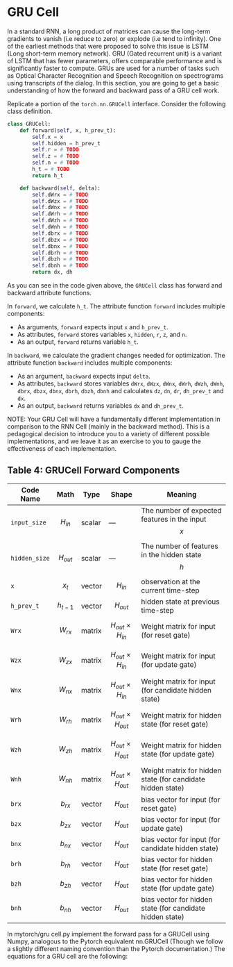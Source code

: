 # GRU Cell

In a standard RNN, a long product of matrices can cause the long-term gradients to vanish (i.e reduce to zero) or explode (i.e tend to infinity). One of the earliest methods that were proposed to solve this issue is LSTM (Long short-term memory network). GRU (Gated recurrent unit) is a variant of LSTM that has fewer parameters, offers comparable performance and is significantly faster to compute. GRUs are used for a number of tasks such as Optical Character Recognition and Speech Recognition on spectrograms using transcripts of the dialog. In this section, you are going to get a basic understanding of how the forward and backward pass of a GRU cell work.

Replicate a portion of the `torch.nn.GRUCell` interface. Consider the following class definition.

```python
class GRUCell:
    def forward(self, x, h_prev_t):
        self.x = x
        self.hidden = h_prev_t
        self.r = # TODO
        self.z = # TODO
        self.n = # TODO
        h_t = # TODO
        return h_t

    def backward(self, delta):
        self.dWrx = # TODO
        self.dWzx = # TODO
        self.dWnx = # TODO
        self.dWrh = # TODO
        self.dWzh = # TODO
        self.dWnh = # TODO
        self.dbrx = # TODO
        self.dbzx = # TODO
        self.dbnx = # TODO
        self.dbrh = # TODO
        self.dbzh = # TODO
        self.dbnh = # TODO
        return dx, dh
```

As you can see in the code given above, the `GRUCell` class has forward and backward attribute functions.

In `forward`, we calculate `h_t`. The attribute function `forward` includes multiple components:
- As arguments, `forward` expects input `x` and `h_prev_t`.
- As attributes, `forward` stores variables `x`, `hidden`, `r`, `z`, and `n`.
- As an output, `forward` returns variable `h_t`.

In `backward`, we calculate the gradient changes needed for optimization. The attribute function `backward` includes multiple components:
- As an argument, `backward` expects input `delta`.
- As attributes, `backward` stores variables `dWrx`, `dWzx`, `dWnx`, `dWrh`, `dWzh`, `dWnh`, `dbrx`, `dbzx`, `dbnx`, `dbrh`, `dbzh`, `dbnh` and calculates `dz`, `dn`, `dr`, `dh_prev_t` and `dx`.
- As an output, `backward` returns variables `dx` and `dh_prev_t`.

NOTE: Your GRU Cell will have a fundamentally different implementation in comparison to the RNN Cell (mainly in the backward method). This is a pedagogical decision to introduce you to a variety of different possible implementations, and we leave it as an exercise to you to gauge the effectiveness of each implementation.

## Table 4: GRUCell Forward Components

| Code Name | Math | Type | Shape | Meaning |
|-----------|------|------|-------|---------|
| `input_size` | $$H_{in}$$ | scalar | — | The number of expected features in the input $$x$$ |
| `hidden_size` | $$H_{out}$$ | scalar | — | The number of features in the hidden state $$h$$ |
| `x` | $$x_t$$ | vector | $$H_{in}$$ | observation at the current time-step |
| `h_prev_t` | $$h_{t-1}$$ | vector | $$H_{out}$$ | hidden state at previous time-step |
| `Wrx` | $$W_{rx}$$ | matrix | $$H_{out} \times H_{in}$$ | Weight matrix for input (for reset gate) |
| `Wzx` | $$W_{zx}$$ | matrix | $$H_{out} \times H_{in}$$ | Weight matrix for input (for update gate) |
| `Wnx` | $$W_{nx}$$ | matrix | $$H_{out} \times H_{in}$$ | Weight matrix for input (for candidate hidden state) |
| `Wrh` | $$W_{rh}$$ | matrix | $$H_{out} \times H_{out}$$ | Weight matrix for hidden state (for reset gate) |
| `Wzh` | $$W_{zh}$$ | matrix | $$H_{out} \times H_{out}$$ | Weight matrix for hidden state (for update gate) |
| `Wnh` | $$W_{nh}$$ | matrix | $$H_{out} \times H_{out}$$ | Weight matrix for hidden state (for candidate hidden state) |
| `brx` | $$b_{rx}$$ | vector | $$H_{out}$$ | bias vector for input (for reset gate) |
| `bzx` | $$b_{zx}$$ | vector | $$H_{out}$$ | bias vector for input (for update gate) |
| `bnx` | $$b_{nx}$$ | vector | $$H_{out}$$ | bias vector for input (for candidate hidden state) |
| `brh` | $$b_{rh}$$ | vector | $$H_{out}$$ | bias vector for hidden state (for reset gate) |
| `bzh` | $$b_{zh}$$ | vector | $$H_{out}$$ | bias vector for hidden state (for update gate) |
| `bnh` | $$b_{nh}$$ | vector | $$H_{out}$$ | bias vector for hidden state (for candidate hidden state) |

In mytorch/gru cell.py implement the forward pass for a GRUCell using Numpy, analogous to the Pytorch equivalent nn.GRUCell (Though we follow a slightly different naming convention than the Pytorch documentation.) The equations for a GRU cell are the following:



